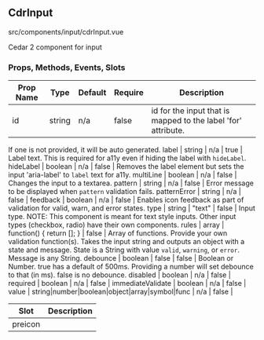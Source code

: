 ## CdrInput


src/components/input/cdrInput.vue


Cedar 2 component for input

### Props, Methods, Events, Slots

Prop Name | Type | Default | Require | Description
--- | --- | --- | --- | ---
id | string | n/a | false | id for the input that is mapped to the label 'for' attribute.
If one is not provided, it will be auto generated.
label | string | n/a | true | Label text. This is required for a11y even if hiding the label with `hideLabel`.
hideLabel | boolean | n/a | false | Removes the label element but sets the input 'aria-label' to `label` text for a11y.
multiLine | boolean | n/a | false | Changes the input to a textarea.
pattern | string | n/a | false | Error message to be displayed when `pattern` validation fails.
patternError | string | n/a | false | 
feedback | boolean | n/a | false | Enables icon feedback as part of validation
for valid, warn, and error states.
type | string | "text" | false | Input type. NOTE: This component is meant for text style inputs.
Other input types (checkbox, radio) have their own components.
rules | array | function() { return []; } | false | Array of functions. Provide your own validation function(s).
Takes the input string and outputs an object with a state and message.
State is a String with value `valid`, `warning`, or `error`.
Message is any String.
debounce | boolean | false | false | Boolean or Number.
true has a default of 500ms.
Providing a number will set debounce to that (in ms).
false is no debounce.
disabled | boolean | n/a | false | 
required | boolean | n/a | false | 
immediateValidate | boolean | n/a | false | 
value | string|number|boolean|object|array|symbol|func | n/a | false | 

Slot | Description
--- | ---
preicon | 
